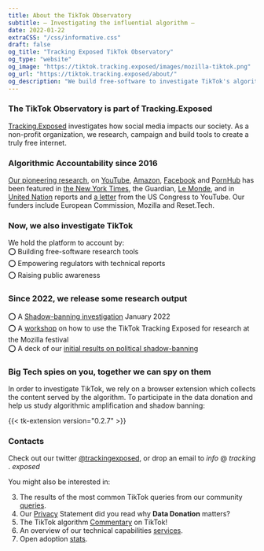 ```yaml
---
title: About the TikTok Observatory
subtitle: — Investigating the influential algorithm —
date: 2022-01-22
extraCSS: "/css/informative.css"
draft: false
og_title: "Tracking Exposed TikTok Observatory"
og_type: "website"
og_image: "https://tiktok.tracking.exposed/images/mozilla-tiktok.png"
og_url: "https://tiktok.tracking.exposed/about/"
og_description: "We build free-software to investigate TikTok's algorithm and analyze its impact on our society."
---
```


### The TikTok Observatory is part of Tracking.Exposed

[Tracking.Exposed](https://tracking.exposed) investigates how social media impacts our society. As a non-profit organization, we research, campaign and build tools to create a truly free internet.

### Algorithmic Accountability since 2016

[Our pioneering research](https://tracking.exposed/publications/), on [YouTube](https://youtube.tracking.exposed), [Amazon](https://amazon.tracking.exposed), [Facebook](https://facebook.tracking.exposed) and [PornHub](https://pornhub.tracking.exposed) has been featured in [the New York Times](https://www.nytimes.com/interactive/2020/03/02/technology/youtube-conspiracy-theory.html), the Guardian, [Le Monde](https://www.lemonde.fr/pixels/article/2020/03/06/videos-complotistes-youtube-a-la-capacite-de-moderer-son-contenu-lorsqu-il-en-a-la-volonte-politique_6032050_4408996.html), and in [United Nation](https://undocs.org/pdf?symbol=en/A/73/348) reports and [a letter](https://malinowski.house.gov/sites/malinowski.house.gov/files/Letter%20to%20YouTube%20--%20Malinowski_Eshoo_final_0.pdf) from the US Congress to YouTube. Our funders include European Commission, Mozilla and Reset.Tech.

### Now, we also investigate TikTok

We hold the platform to account by:<br>
⭕ Building free-software research tools<br>
⭕ Empowering regulators with technical reports<br>
⭕ Raising public awareness

### Since 2022, we release some research output

⭕ A [Shadow-banning investigation](/ws22-shadowban-research) January 2022
<br>
⭕ A [workshop](/slides/mozfest/) on how to use the TikTok Tracking Exposed for research at the Mozilla festival
<br>
⭕ A deck of our [initial results on political shadow-banning](https://docs.google.com/presentation/d/e/2PACX-1vSaNiJRE9u4IDRtIg-0WPrPfAVc_18Rfrm_QZu3tERQkrGBycVLkduj9E-35SOrZXWHnybLObJSqgU1/pub?start=false&loop=false&delayms=3000)
<br>

### Big Tech spies on you, together we can spy on them

In order to investigate TikTok, we rely on a browser extension which collects the content served by the algorithm. To participate in the data donation and help us study algorithmic amplification and shadow banning:


{{< tk-extension version="0.2.7" >}}

### Contacts

Check out our twitter [@trackingexposed](https://twitter.com/trackingexposed), or drop an email to _info_ @ _tracking_ . _exposed_

You might also be interested in:

3. The results of the most common TikTok queries from our community [queries](/queries).
2. Our [Privacy](/privacy) Statement did you read why **Data Donation** matters?
3. The TikTok algorithm [Commentary](/commentary) on TikTok!
4. An overview of our technical capabilities [services](/services).
5. Open adoption [stats](/stats).
